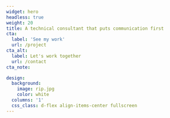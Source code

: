 ```yaml
---
widget: hero
headless: true
weight: 20
title: A technical consultant that puts communication first
cta:
  label: 'See my work'
  url: /project
cta_alt:
  label: Let's work together
  url: /contact
cta_note: 

design:
  background:
    image: rip.jpg
    color: white
  columns: '1'
  css_class: d-flex align-items-center fullscreen 
---
```


